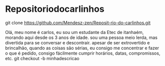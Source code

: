 # Repositoriodocarlinhos
git clone https://github.com/Mendesz-zen/Reposit-rio-do-carlinhos.git

Olá, meu nome é carlos, eu sou um estudante da Etec de itanhaém, morando aqui desde os 3 anos de idade. sou uma pessoa meio lerda, mas divertida para se conversar e descontrair. apesar de ser extrovertido e brincalhão, quando as coisas são sérias, eu consigo me concentrar e fazer o que é pedido, consigo fácilmente cumprir horários, datas, compromissos, etc.
git checkout -b minhadescricao
